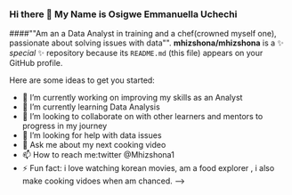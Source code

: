 ### Hi there 👋 My Name is Osigwe Emmanuella Uchechi

####""Am an a Data Analyst in training and a chef(crowned myself one), passionate about solving issues with data"".
**mhizshona/mhizshona** is a ✨ _special_ ✨ repository because its `README.md` (this file) appears on your GitHub profile.

Here are some ideas to get you started:

- 🔭 I’m currently working on improving my skills as an Analyst
- 🌱 I’m currently learning Data Analysis
- 👯 I’m looking to collaborate on with other learners and mentors to progress in my journey
- 🤔 I’m looking for help with data issues
- 💬 Ask me about my next cooking video
- 📫 How to reach me:twitter @Mhizshona1
- ⚡ Fun fact: i love watching korean movies, am a food explorer , i also make cooking vidoes when am chanced.
-->

